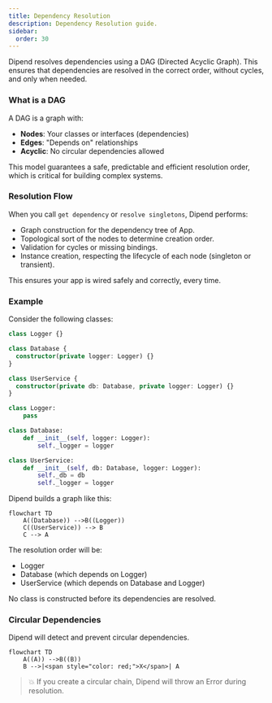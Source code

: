 ```yaml
---
title: Dependency Resolution
description: Dependency Resolution guide.
sidebar:
  order: 30
---
```


Dipend resolves dependencies using a DAG (Directed Acyclic Graph).
This ensures that dependencies are resolved in the correct order, without cycles, and only when needed.

### What is a DAG

A DAG is a graph with:

- **Nodes**: Your classes or interfaces (dependencies)
- **Edges**: "Depends on" relationships
- **Acyclic**: No circular dependencies allowed

This model guarantees a safe, predictable and efficient resolution order, which is critical for building complex systems.

### Resolution Flow

When you call `get dependency` or `resolve singletons`, Dipend performs:

- Graph construction for the dependency tree of App.
- Topological sort of the nodes to determine creation order.
- Validation for cycles or missing bindings.
- Instance creation, respecting the lifecycle of each node (singleton or transient).

This ensures your app is wired safely and correctly, every time.

### Example

Consider the following classes:

```ts title=TypeScript
class Logger {}

class Database {
  constructor(private logger: Logger) {}
}

class UserService {
  constructor(private db: Database, private logger: Logger) {}
}
```

```python title=Python
class Logger:
    pass

class Database:
    def __init__(self, logger: Logger):
        self._logger = logger

class UserService:
    def __init__(self, db: Database, logger: Logger):
        self._db = db
        self._logger = logger
```

Dipend builds a graph like this:

```mermaid
flowchart TD
    A((Database)) -->B((Logger))
    C((UserService)) --> B
    C --> A
```

The resolution order will be:

- Logger
- Database (which depends on Logger)
- UserService (which depends on Database and Logger)

No class is constructed before its dependencies are resolved.

### Circular Dependencies

Dipend will detect and prevent circular dependencies.

```mermaid
flowchart TD
    A((A)) -->B((B))
    B -->|<span style="color: red;">X</span>| A
```

> 💥 If you create a circular chain, Dipend will throw an Error during resolution.
